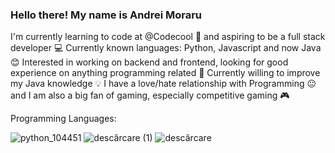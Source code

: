 ### Hello there! My name is Andrei Moraru
I'm currently learning to code at @Codecool 🏫 and aspiring to be a full stack developer 💻 Currently known languages: Python, Javascript and now Java 😊 Interested in working on backend and frontend, looking for good experience on anything programming related 💪 Currently willing to improve my Java knowledge 💡 I have a love/hate relationship with Programming 😐 and I am also a big fan of gaming, especially competitive gaming 🎮

Programming Languages:



![python_104451](https://user-images.githubusercontent.com/53907172/108472445-6c717300-7295-11eb-929d-43bea0b2a73e.png)
![descărcare (1)](https://user-images.githubusercontent.com/53907172/108472130-02f16480-7295-11eb-8529-a4cadf765f2c.png)
![descărcare](https://user-images.githubusercontent.com/53907172/108472139-0684eb80-7295-11eb-884b-f444df95c99a.png)
